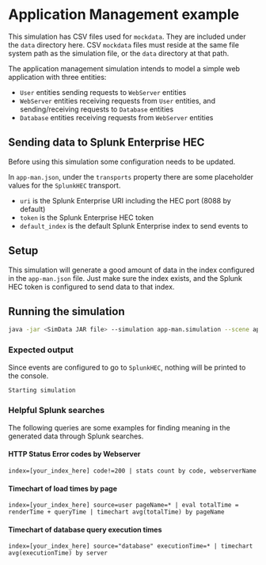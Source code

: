 # Application Management example

This simulation has CSV files used for `mockdata`. They are included under the `data` directory here. CSV `mockdata` files must reside at the same file system path as the simulation file, or the `data` directory at that path.

The application management simulation intends to model a simple web application with three entities:

* `User` entities sending requests to `WebServer` entities
* `WebServer` entities receiving requests from `User` entities, and sending/receiving requests to `Database` entities
* `Database` entities receiving requests from `WebServer` entities

## Sending data to Splunk Enterprise HEC

Before using this simulation some configuration needs to be updated.

In `app-man.json`, under the `transports` property there are some placeholder values for the `SplunkHEC` transport.

* `uri` is the Splunk Enterprise URI including the HEC port (8088 by default)
* `token` is the Splunk Enterprise HEC token
* `default_index` is the default Splunk Enterprise index to send events to

## Setup

This simulation will generate a good amount of data in the index configured in the `app-man.json` file. Just make sure the index exists, and the Splunk HEC token is configured to send data to that index.

## Running the simulation

```sh
java -jar <SimData JAR file> --simulation app-man.simulation --scene app-man.json
```

### Expected output

Since events are configured to go to `SplunkHEC`, nothing will be printed to the console.

```sh
Starting simulation
```

### Helpful Splunk searches

The following queries are some examples for finding meaning in the generated data through Splunk searches.

#### HTTP Status Error codes by Webserver

```
index=[your_index_here] code!=200 | stats count by code, webserverName
```

#### Timechart of load times by page

```
index=[your_index_here] source=user pageName=* | eval totalTime = renderTime + queryTime | timechart avg(totalTime) by pageName
```


#### Timechart of database query execution times

```
index=[your_index_here] source="database" executionTime=* | timechart avg(executionTime) by server
```
